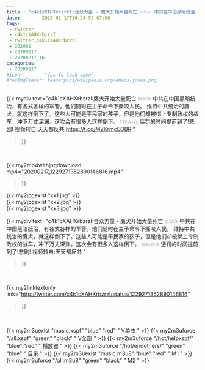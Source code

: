 ```yaml
---
title : "c4k1cXAHXrbzrzI:合众力量 - 鷹犬开始大量死亡 💥💥💥 中共在中国黑暗统治，有各式各样的军警。他们随时在主子命令下撕咬人民。 维持中共统治的鷹犬，就这样倒下了。这些人可能是平民家的孩子，但是他们却被绑上专制政权的战车，冲下万丈深渊。这次会有很多人这样倒下。 💥💥💥💥 惩罚的时间提前到了!悲剧!  视频转自:天天都反共 "
date:        2020-02-17T16:24:55-07:00
tags:
 - twitter
 - c4k1cXAHXrbzrzI
 - twitter_c4k1cXAHXrbzrzI
 - 202002
 - 20200217
 - 20200217_16
categories:
 - 20200217
#icon:        "fas fa-lock-open"
#resImgTeaser: teaserpics/wikipedia.org/emacs-jokes.png
---
```


{{< mydiv text="c4k1cXAHXrbzrzI:鷹犬开始大量死亡 💥💥💥 中共在中国黑暗统治，有各式各样的军警。他们随时在主子命令下撕咬人民。 维持中共统治的鷹犬，就这样倒下了。这些人可能是平民家的孩子，但是他们却被绑上专制政权的战车，冲下万丈深渊。这次会有很多人这样倒下。 💥💥💥💥 惩罚的时间提前到了!悲剧!  视频转自:天天都反共 https://t.co/MZKrmcEOBR "
>}}
<br>


{{< my2mp4withjpgdownload mp4="20200217_1229271352890146816.mp4"
>}}

{{< my2jpgexist "xx1.jpg" >}}<br>
{{< my2jpgexist "xx2.jpg" >}}<br>
{{< my2jpgexist "xx3.jpg" >}}<br>



{{< mydiv text="c4k1cXAHXrbzrzI:合众力量 - 鷹犬开始大量死亡 💥💥💥 中共在中国黑暗统治，有各式各样的军警。他们随时在主子命令下撕咬人民。 维持中共统治的鷹犬，就这样倒下了。这些人可能是平民家的孩子，但是他们却被绑上专制政权的战车，冲下万丈深渊。这次会有很多人这样倒下。 💥💥💥💥 惩罚的时间提前到了!悲剧!  视频转自:天天都反共 "
>}}
<br>

{{< my2linktextonly link="http://twitter.com/c4k1cXAHXrbzrzI/status/1229271352890146816"
>}}


<br>

{{< my2m3uexist "music.xspf"        "blue"   "red"    " V单曲 " >}} {{< my2m3uforce "/all.xspf"         "green"  "black"  " V全部 " >}} {{< my2m3uforce "/hot/helpxspf/"    "blue"   "red"    " 播放器 " >}} {{< my2m3uforce "/hot/endothers/"   "green"  "blue"   " 目录 " >}} {{< my2m3uexist "music.m3u8"        "blue"   "red"    " M1 " >}} {{< my2m3uforce "/all.m3u8"         "green"  "black"  " M2 " >}} 
